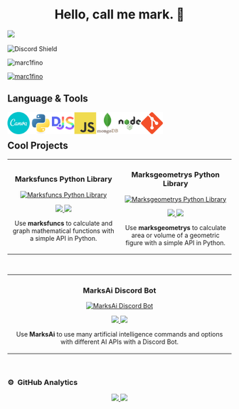 <div align="center">
<h1 align="center">Hello, call me <strong> mark.</strong> 👋</h1>
</div>
<img src="https://i.ibb.co/kSpjZgb/brie.png">

![Discord Shield](https://dcbadge.limes.pink/api/shield/708377162318741537)
<p align="left"> <img src="https://komarev.com/ghpvc/?username=marc1fino&label=Profile%20views&color=0e75b6&style=flat" alt="marc1fino" /> </p>

<p align="left"> <a href="https://github.com/ryo-ma/github-profile-trophy"><img src="https://github-profile-trophy.vercel.app/?username=marc1fino" alt="marc1fino" /></a> </p>

## Language & Tools
<img align="left" alt="Canva" width="50px" src="https://raw.githubusercontent.com/devicons/devicon/master/icons/canva/canva-original.svg"/>
<img align="left" alt="Python" width="50px" src="https://raw.githubusercontent.com/devicons/devicon/master/icons/python/python-original.svg"/>
<img align="left" alt="DiscordJS" width="50px" src="https://raw.githubusercontent.com/devicons/devicon/master/icons/discordjs/discordjs-original.svg"/>
<img align="left" alt="JavaScript" width="50px" src="https://raw.githubusercontent.com/devicons/devicon/master/icons/javascript/javascript-original.svg"/>
<img align="left" alt="MongoDB" width="50px" src="https://raw.githubusercontent.com/devicons/devicon/master/icons/mongodb/mongodb-original-wordmark.svg"/>
<img align="left" alt="NodeJS" width="50px" src="https://raw.githubusercontent.com/devicons/devicon/master/icons/nodejs/nodejs-original-wordmark.svg"/>
<img align="left" alt="Git" width="50px" src="https://raw.githubusercontent.com/devicons/devicon/master/icons/git/git-original.svg"/>
<br>
<br>

## Cool Projects
<table>
  <tr>
    <td width="50%">
      <h3 align="center">Marksfuncs Python Library</h3>
      <div align="center">
        <a href="https://github.com/marc1fino/marksfuncs" target="_blank">
          <img src="https://i.ibb.co/BKXJv6h/marksfuncs3.png" width="400" alt="Marksfuncs Python Library">
        </a>
        <br>
        <p>
          <a href="https://github.com/marc1fino/marksfuncs" target="_blank">
            <img src="https://img.shields.io/badge/CODE-ff9?style=for-the-badge&logo=github&logoColor=black">
          </a>
          <a href="https://pypi.org/project/marksfuncs/" target="_blank">
            <img src="https://img.shields.io/pypi/dm/marksfuncs?style=flat-square&logo=dependabot&logoColor=white&color=blue">
          </a>
        </p>
        <p>Use <strong>marksfuncs</strong> to calculate and graph mathematical functions with a simple API in Python.</p>
      </div>
    </td>

  <td width="50%">
      <h3 align="center">Marksgeometrys Python Library</h3>
      <div align="center">                                       
        <a href="https://github.com/marc1fino/marksgeometrys" target="_blank">
          <img src="https://i.ibb.co/HXJ8xq7/marksfuncs-1.png" width="400" alt="Marksgeometrys Python Library">
        </a>
        <br>
        <p>
          <a href="https://github.com/marc1fino/marksgeometrys" target="_blank">
            <img src="https://img.shields.io/badge/CODE-ff9?style=for-the-badge&logo=github&logoColor=black">
          </a>
          <a href="https://pypi.org/project/marksgeometrys/" target="_blank">
            <img src="https://img.shields.io/pypi/dm/marksgeometrys?style=flat-square&logo=dependabot&logoColor=white&color=blue">
          </a>
        </p>
        <p>Use <strong>marksgeometrys</strong> to calculate area or volume of a geometric figure with a simple API in Python.</p>
      </div>
    </td>
  </tr>
</table>

<br>

<div align="center">
  <table>
    <tr>
      <td width="50%">
        <h3 align="center">MarksAi Discord Bot</h3>
        <div align="center">
          <a href="https://github.com/marc1fino/MarksAi" target="_blank">
            <img src="https://i.ibb.co/C9TqP3f/marksfuncs-2.png" width="400" alt="MarksAi Discord Bot">
          </a>
          <p>
            <a href="https://github.com/marc1fino/MarksAi" target="_blank">
              <img src="https://img.shields.io/badge/CODE-ff9?style=for-the-badge&logo=github&logoColor=black">
            </a>
            <a href="https://discord.com/oauth2/authorize?client_id=1238487304553762889&permissions=8&scope=bot+applications.commands" target="_blank">
              <img src="https://dcbadge.limes.pink/api/shield/1238487304553762889?bot=true">
            </a>
          </p>
          <p>Use <strong>MarksAi</strong> to use many artificial intelligence commands and options with different AI APIs with a Discord Bot.</p>
        </div>
      </td>
    </tr>
  </table>
</div>

<br>

### ⚙️ &nbsp;GitHub Analytics

<p align="center">
<a href="https://github.com/ArisGuimera">
  <img height="180em" src="https://github-readme-stats-eight-theta.vercel.app/api?username=marc1fino&show_icons=true&theme=algolia&include_all_commits=true&count_private=true"/>
  <img height="180em" src="https://github-readme-stats-eight-theta.vercel.app/api/top-langs/?username=marc1fino&layout=compact&langs_count=8&theme=algolia"/>
</a>
</p>
<br>
